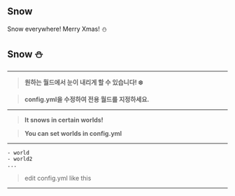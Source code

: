 ## Snow
Snow everywhere! Merry Xmas! :snowman:

## Snow :snowman:
* * *
> **원하는 월드에서 눈이 내리게 할 수 있습니다! :snowflake:**

> **config.yml을 수정하여 전용 월드를 지정하세요.**
* * *
> **It snows in certain worlds!**

> **You can set worlds in config.yml**
* * *
```---
- world
- world2
...
```
> edit config.yml like this
* * *
